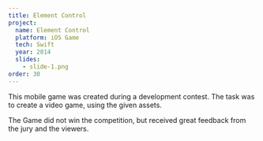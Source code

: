```yaml
---
title: Element Control
project:
  name: Element Control
  platform: iOS Game
  tech: Swift
  year: 2014
  slides:
    - slide-1.png
order: 30
---
```


This mobile game was created during a development contest.
The task was to create a video game, using the given assets.

The Game did not win the competition, but received great feedback from the jury and the viewers.
